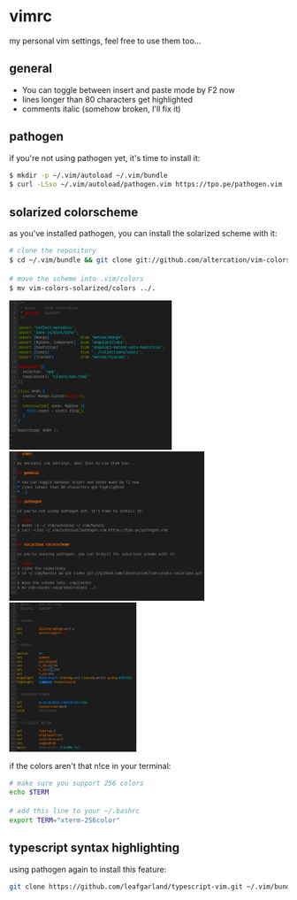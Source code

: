 # vimrc

my personal vim settings, feel free to use them too...

## general

* You can toggle between insert and paste mode by F2 now
* lines longer than 80 characters get highlighted
* comments italic (somehow broken, I'll fix it)

## pathogen

if you're not using pathogen yet, it's time to install it:

```bash
$ mkdir -p ~/.vim/autoload ~/.vim/bundle 
$ curl -LSso ~/.vim/autoload/pathogen.vim https://tpo.pe/pathogen.vim
```

## solarized colorscheme

as you've installed pathogen, you can install the solarized scheme with it:

```bash
# clone the repository
$ cd ~/.vim/bundle && git clone git://github.com/altercation/vim-colors-solarized.git

# move the scheme into .vim/colors
$ mv vim-colors-solarized/colors ../.
```

<img src="examples/typescript.png" height="270">
<img src="examples/readme.png" height="270">
<img src="examples/vimrc.png" height="270">

if the colors aren't that n!ce in your terminal:

```bash
# make sure you support 256 colors
echo $TERM

# add this line to your ~/.bashrc
export TERM="xterm-256color"
```

## typescript syntax highlighting

using pathogen again to install this feature:

```bash
git clone https://github.com/leafgarland/typescript-vim.git ~/.vim/bundle/typescript-vim
```
